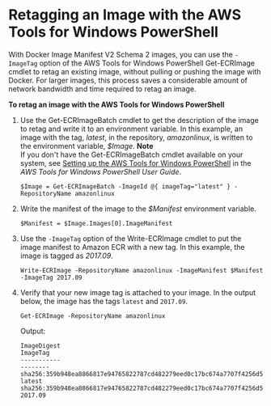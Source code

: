 # Retagging an Image with the AWS Tools for Windows PowerShell<a name="retag-powershell"></a>

With Docker Image Manifest V2 Schema 2 images, you can use the `-ImageTag` option of the AWS Tools for Windows PowerShell Get\-ECRImage cmdlet to retag an existing image, without pulling or pushing the image with Docker\. For larger images, this process saves a considerable amount of network bandwidth and time required to retag an image\.

**To retag an image with the AWS Tools for Windows PowerShell**

1. Use the Get\-ECRImageBatch cmdlet to get the description of the image to retag and write it to an environment variable\. In this example, an image with the tag, *latest*, in the repository, *amazonlinux*, is written to the environment variable, *$Image*\.
**Note**  
If you don't have the Get\-ECRImageBatch cmdlet available on your system, see [Setting up the AWS Tools for Windows PowerShell](http://docs.aws.amazon.com/powershell/latest/userguide/pstools-getting-set-up.html) in the *AWS Tools for Windows PowerShell User Guide*\.

   ```
   $Image = Get-ECRImageBatch -ImageId @{ imageTag="latest" } -RepositoryName amazonlinux
   ```

1. Write the manifest of the image to the *$Manifest* environment variable\.

   ```
   $Manifest = $Image.Images[0].ImageManifest
   ```

1. Use the `-ImageTag` option of the Write\-ECRImage cmdlet to put the image manifest to Amazon ECR with a new tag\. In this example, the image is tagged as *2017\.09*\.

   ```
   Write-ECRImage -RepositoryName amazonlinux -ImageManifest $Manifest -ImageTag 2017.09
   ```

1. Verify that your new image tag is attached to your image\. In the output below, the image has the tags `latest` and `2017.09`\.

   ```
   Get-ECRImage -RepositoryName amazonlinux
   ```

   Output:

   ```
   ImageDigest                                                             ImageTag
   -----------                                                             --------
   sha256:359b948ea8866817e94765822787cd482279eed0c17bc674a7707f4256d5d497 latest
   sha256:359b948ea8866817e94765822787cd482279eed0c17bc674a7707f4256d5d497 2017.09
   ```